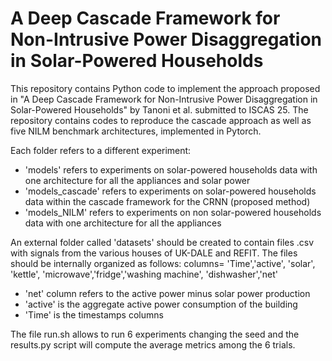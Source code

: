 # A Deep Cascade Framework for Non-Intrusive Power Disaggregation in Solar-Powered Households
This repository contains Python code to implement the approach proposed in "A Deep Cascade Framework for Non-Intrusive Power Disaggregation in Solar-Powered Households" by Tanoni et al. submitted to ISCAS 25. The repository contains codes to reproduce the cascade approach as well as five NILM benchmark architectures, implemented in Pytorch. 

Each folder refers to a different experiment:
- 'models' refers to experiments on solar-powered households data with one architecture for all the appliances and solar power 
- 'models_cascade' refers to experiments on solar-powered households data within the cascade framework for the CRNN (proposed method)
- 'models_NILM' refers to experiments on non solar-powered households data with one architecture for all the appliances

An external folder called 'datasets' should be created to contain files .csv with signals from the various houses of UK-DALE and REFIT. The files should be internally organized as follows:
columns= 'Time','active', 'solar', 'kettle', 'microwave','fridge','washing machine', 'dishwasher','net' 
- 'net' column refers to the active power minus solar power production
- 'active' is the aggregate active power consumption of the building
- 'Time' is the timestamps columns

The file run.sh allows to run 6 experiments changing the seed and the results.py script will compute the average metrics among the 6 trials.


